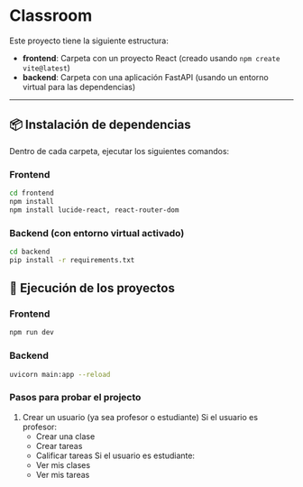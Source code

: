 # Classroom

Este proyecto tiene la siguiente estructura:

- **frontend**: Carpeta con un proyecto React (creado usando `npm create vite@latest`)
- **backend**: Carpeta con una aplicación FastAPI (usando un entorno virtual para las dependencias)

---

## 📦 Instalación de dependencias

Dentro de cada carpeta, ejecutar los siguientes comandos:

### Frontend

```bash
cd frontend
npm install
npm install lucide-react, react-router-dom
```

### Backend (con entorno virtual activado)

```bash
cd backend
pip install -r requirements.txt
```

## 🚀 Ejecución de los proyectos

### Frontend

```bash
npm run dev
```

### Backend

```bash
uvicorn main:app --reload
```

### Pasos para probar el projecto

1. Crear un usuario (ya sea profesor o estudiante)
   Si el usuario es profesor:
   - Crear una clase
   - Crear tareas
   - Calificar tareas
     Si el usuario es estudiante:
   - Ver mis clases
   - Ver mis tareas
